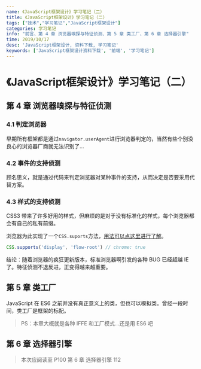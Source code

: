 ```yaml
---
name: 《JavaScript框架设计》学习笔记（二）
title: 《JavaScript框架设计》学习笔记（二）
tags: ["技术","学习笔记","JavaScript框架设计"]
categories: 学习笔记
info: "前言、第 4 章 浏览器嗅探与特征侦测、第 5 章 类工厂、第 6 章 选择器引擎"
time: 2019/10/17
desc: 'JavaScript框架设计, 资料下载, 学习笔记'
keywords: ['JavaScript框架设计资料下载', '前端', '学习笔记']
---
```


# 《JavaScript框架设计》学习笔记（二）

## 第 4 章 浏览器嗅探与特征侦测

### 4.1 判定浏览器

早期所有框架都是通过`navigator.userAgent`进行浏览器判定的，当然有些个别没良心的浏览器厂商就无法识别了...

### 4.2 事件的支持侦测

顾名思义，就是通过代码来判定浏览器对某种事件的支持，从而决定是否要采用代替方案。

### 4.3 样式的支持侦测

CSS3 带来了许多好用的样式，但麻烦的是对于没有标准化的样式，每个浏览器都会有自己的私有前缀。

浏览器为此实现了一个`CSS.suports`方法，[用法可以点这里进行了解](https://developer.mozilla.org/zh-CN/docs/Web/API/CSS/supports)。

```javascript
CSS.supports('display', 'flow-root') // chrome: true
```

结论：随着浏览器的疯狂更新版本，标准浏览器啊引发的各种 BUG 已经超越 IE 了。特征侦测不退反进，正变得越来越重要。

## 第 5 章 类工厂

JavaScript 在 ES6 之前并没有真正意义上的类，但也可以模拟类。曾经一段时间，类工厂是框架的标配。

>  PS：本章大概就是各种 IFFE 和工厂模式...还是用 ES6 吧

## 第 6 章 选择器引擎





> 本次应阅读至 P100 第 6 章 选择器引擎 112